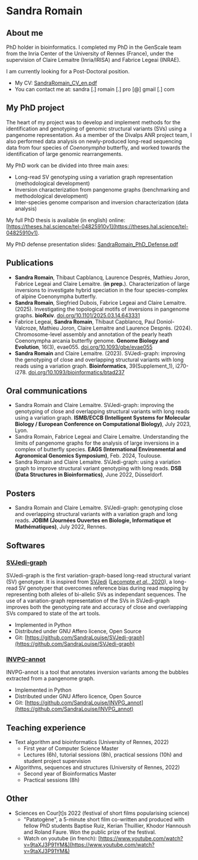# Sandra Romain

## About me

PhD holder in bioinformatics. I completed my PhD in the GenScale team from the Inria Center of the University of Rennes (France), under the supervision of Claire Lemaitre (Inria/IRISA) and Fabrice Legeai (INRAE).

I am currently looking for a Post-Doctoral position.

- My CV: [SandraRomain_CV_en.pdf](content/SandraRomain_CV_en.pdf)
- You can contact me at: sandra [.] romain [.] pro [@] gmail [.] com  

## My PhD project

The heart of my project was to develop and implement methods for the identification and genotyping of genomic structural variants (SVs) using a pangenome representation. As a member of the Divalps ANR project team, I also performed data analysis on newly-produced long-read sequencing data from four species of *Coenonympha* butterfly, and worked towards the identification of large genomic rearrangements.

My PhD work can be divided into three main axes:
- Long-read SV genotyping using a variation graph representation (methodological development)
- Inversion characterization from pangenome graphs (benchmarking and methodological development)
- Inter-species genome comparison and inversion characterization (data analysis) 

My full PhD thesis is available (in english) online: [https://theses.hal.science/tel-04825910v1](https://theses.hal.science/tel-04825910v1).

My PhD defense presentation slides: [SandraRomain_PhD_Defense.pdf](content/SandraRomain_PhD_Defense.pdf)

## Publications

- **Sandra Romain**, Thibaut Capblancq, Laurence Després, Mathieu Joron, Fabrice Legeai and Claire Lemaitre. (**in prep.**). Characterization of large inversions to investigate hybrid speciation in the four species-complex of alpine Coenonympha
butterfly.
- **Sandra Romain**, Siegfried Dubois, Fabrice Legeai and Claire Lemaitre. (2025). Investigating the topological motifs of inversions in pangenome graphs. **bioRxiv**. [doi.org/10.1101/2025.03.14.643331](https://doi.org/10.1101/2025.03.14.643331)
- Fabrice Legeai, **Sandra Romain**, Thibaut Capblancq, Paul Doniol-Valcroze, Mathieu Joron, Claire Lemaitre and Laurence Després. (2024). Chromosome-level assembly and annotation of the pearly heath Coenonympha arcania butterfly genome. **Genome Biology and Evolution**, 16(3), evae055. [doi.org/10.1093/gbe/evae055](https://doi.org/10.1093/gbe/evae055)
- **Sandra Romain** and Claire Lemaitre. (2023). SVJedi-graph: improving the genotyping of close and overlapping structural variants with long reads using a variation graph. **Bioinformatics**, 39(Supplement_1), i270-i278. [doi.org/10.1093/bioinformatics/btad237](https://doi.org/10.1093/bioinformatics/btad237)

## Oral communications

- Sandra Romain and Claire Lemaitre. SVJedi-graph: improving the genotyping of close and overlapping structural variants with long reads using a variation graph. **ISMB/ECCB (Intelligent Systems for Molecular Biology / European Conference on Computational Biology)**, July 2023, Lyon.
- Sandra Romain, Fabrice Legeai and Claire Lemaitre. Understanding the limits of pangenome graphs for the analysis of large inversions in a complex of butterfly species. **EAGS (International Environmental and Agronomical Genomics Symposium)**, Feb. 2024, Toulouse.
- Sandra Romain and Claire Lemaitre. SVJedi-graph: using a variation graph to improve structural variant genotyping with long reads. **DSB (Data Structures in Bioinformatics)**, June 2022, Düsseldorf.

## Posters

- Sandra Romain and Claire Lemaitre. SVJedi-graph: genotyping close and overlapping structural variants with a variation graph and long reads. **JOBIM (Journées Ouvertes en Biologie, Informatique et Mathématiques)**, July 2022, Rennes.

## Softwares

### [SVJedi-graph](https://github.com/SandraLouise/SVJedi-graph)

SVJedi-graph is the first variation-graph-based long-read structural variant (SV) genotyper. It is inspired from [SVJedi](https://github.com/llecompte/SVJedi) ([Lecompte *et al*., 2020](https://doi.org/10.1093/bioinformatics/btaa527)), a long-read SV genotyper that overcomes reference bias during read mapping by representing both alleles of bi-allelic SVs as independant sequences. The use of a variation-graph representation of the SVs in SVJedi-graph improves both the genotyping rate and accuracy of close and overlapping SVs compared to state of the art tools.

- Implemented in Python
- Distributed under GNU Affero licence, Open Source
- Git: [https://github.com/SandraLouise/SVJedi-graph](https://github.com/SandraLouise/SVJedi-graph)

### [INVPG-annot](https://github.com/SandraLouise/INVPG_annot)

INVPG-annot is a tool that annotates inversion variants among the bubbles extracted from a pangenome graph.

- Implemented in Python
- Distributed under GNU Affero licence, Open Source
- Git: [https://github.com/SandraLouise/INVPG_annot](https://github.com/SandraLouise/INVPG_annot)

## Teaching experience

- Text algorithm and bioinformatics (University of Rennes, 2022)
    - First year of Computer Science Master
    - Lectures (6h), tutorial sessions (8h), practical sessions (10h) and student project supervision
- Algorithms, sequences and structures (University of Rennes, 2022)
    - Second year of Bioinformatics Master
    - Practical sessions (8h)

## Other

- Sciences en Cour[t]s 2022 (festival of short films popularising science)
    - "Patatogène", a 5-minute short film co-written and produced with fellow PhD students Baptise Ruiz, Kerian Thuillier, Khodor Hannoush and Roland Faure. Won the public prize of the festival.
    - Watch on youtube (in french): [https://www.youtube.com/watch?v=9taXJ3P91YM&](https://www.youtube.com/watch?v=9taXJ3P91YM&)
